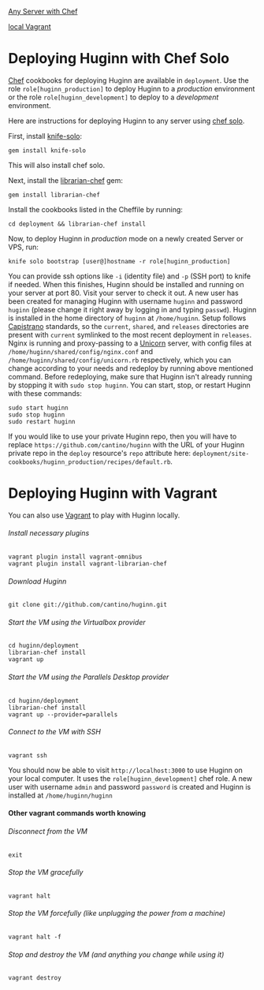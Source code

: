 [Any Server with Chef](#chef-ec2)

[local Vagrant](#local-vagrant)

# <a name="chef-ec2"/>Deploying Huginn with Chef Solo

[Chef](http://www.opscode.com/chef/) cookbooks for deploying Huginn are available in `deployment`. Use the role `role[huginn_production]` to deploy Huginn to a _production_ environment or the role `role[huginn_development]` to deploy to a _development_ environment.

Here are instructions for deploying Huginn to any server using [chef solo](http://docs.opscode.com/chef_solo.html).

First, install [knife-solo](http://matschaffer.github.io/knife-solo/):

    gem install knife-solo
 
This will also install chef solo.

Next, install the [librarian-chef](https://github.com/applicationsonline/librarian-chef) gem:

    gem install librarian-chef

Install the cookbooks listed in the Cheffile by running:

    cd deployment && librarian-chef install

Now, to deploy Huginn in _production_ mode on a newly created Server or VPS, run:

    knife solo bootstrap [user@]hostname -r role[huginn_production]

You can provide ssh options like `-i` (identity file) and `-p` (SSH port) to knife if needed. When this finishes, Huginn should be installed and running on your server at port 80. Visit your server to check it out. A new user has been created for managing Huginn with username `huginn` and password `huginn` (please change it right away by logging in and typing `passwd`). Huginn is installed in the home directory of `huginn` at `/home/huginn`. Setup follows [Capistrano](https://github.com/capistrano/capistrano) standards, so the `current`, `shared`, and `releases` directories are present with `current` symlinked to the most recent deployment in `releases`. Nginx is running and proxy-passing to a [Unicorn](http://unicorn.bogomips.org/) server, with config files at `/home/huginn/shared/config/nginx.conf` and `/home/huginn/shared/config/unicorn.rb` respectively, which you can change according to your needs and redeploy by running above mentioned command. Before redeploying, make sure that Huginn isn't already running by stopping it with `sudo stop huginn`. You can start, stop, or restart Huginn with these commands:

    sudo start huginn
    sudo stop huginn
    sudo restart huginn

If you would like to use your private Huginn repo, then you will have to replace `https://github.com/cantino/huginn` with the URL of your Huginn private repo in the `deploy` resource's `repo` attribute here: `deployment/site-cookbooks/huginn_production/recipes/default.rb`.

# <a name="local-vagrant"/> Deploying Huginn with Vagrant

You can also use [Vagrant](http://www.vagrantup.com/) to play with Huginn locally. 

###### Install necessary plugins
    vagrant plugin install vagrant-omnibus
    vagrant plugin install vagrant-librarian-chef
###### Download Huginn
    git clone git://github.com/cantino/huginn.git
###### Start the VM using the Virtualbox provider
    cd huginn/deployment
    librarian-chef install
    vagrant up
###### Start the VM using the Parallels Desktop provider
    cd huginn/deployment
    librarian-chef install
    vagrant up --provider=parallels
###### Connect to the VM with SSH
    vagrant ssh

You should now be able to visit `http://localhost:3000` to use Huginn on your local computer. It uses the `role[huginn_development]` chef role.  A new user with username `admin` and password `password` is created and Huginn is installed at `/home/huginn/huginn`

#### <a name="other-vagrant"/>Other vagrant commands worth knowing
###### Disconnect from the VM
    exit
###### Stop the VM gracefully
    vagrant halt
###### Stop the VM forcefully (like unplugging the power from a machine)
    vagrant halt -f
###### Stop and destroy the VM (and anything you change while using it)
    vagrant destroy